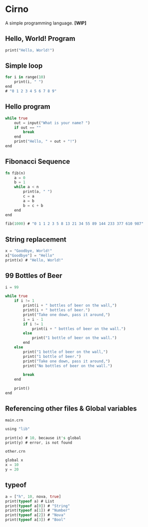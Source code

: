 # Cirno
A simple programming language. **[WIP]**

## Hello, World! Program
```rust
print("Hello, World!")
```

## Simple loop
```rust
for i in range(10)
	print(i, " ")
end
# "0 1 2 3 4 5 6 7 8 9"
```

## Hello program
```rust
while true
	out = input("What is your name? ")
	if out == ""
		break
	end
	print("Hello, " + out + "!")
end
```

## Fibonacci Sequence
```rust
fn fib(n)
	a = 0
	b = 1
	while a < n
		print(a, " ")
		c = a
		a = b
		b = c + b
	end
end

fib(1000) # "0 1 1 2 3 5 8 13 21 34 55 89 144 233 377 610 987"
```

## String replacement
```rust
x = "Goodbye, World!"
x["Goodbye"] = "Hello"
print(x) # "Hello, World!"
```

## 99 Bottles of Beer
```rust
i = 99

while true
	if i != 1
		print(i + " bottles of beer on the wall,")
		print(i + " bottles of beer.")
		print("Take one down, pass it around,")
		i = i - 1
		if i != 1
			print(i + " bottles of beer on the wall.")
		else
			print("1 bottle of beer on the wall.")
		end
	else
		print("1 bottle of beer on the wall,")
		print("1 bottle of beer.")
		print("Take one down, pass it around,")
		print("No bottles of beer on the wall.")

		break
	end

	print()
end
```

## Referencing other files & Global variables
`main.crn`
```rust
using "lib"

print(x) # 10, because it's global
print(y) # error, is not found
```
`other.crn`
```rust
global x
x = 10
y = 20
```

## typeof
```rust
a = ["h", 10, nova, true]
print(typeof a) # List
print(typeof a[0]) # "String"
print(typeof a[1]) # "Number"
print(typeof a[2]) # "Nova"
print(typeof a[3]) # "Bool"
```